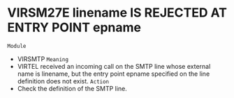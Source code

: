 # VIRSM27E linename IS REJECTED AT ENTRY POINT epname
`Module`
- VIRSMTP
`Meaning`
- VIRTEL received an incoming call on the SMTP line whose external name is linename, but the entry point epname specified on the line definition does not exist.
`Action`
- Check the definition of the SMTP line.
